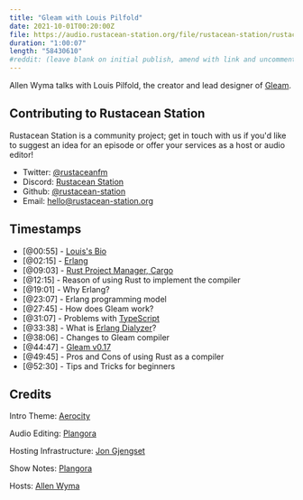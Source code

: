 ```yaml
---
title: "Gleam with Louis Pilfold"
date: 2021-10-01T00:20:00Z
file: https://audio.rustacean-station.org/file/rustacean-station/rustacean-station-e040-louis-pilford.mp3
duration: "1:00:07"
length: "58430610"
#reddit: (leave blank on initial publish, amend with link and uncomment this line after Reddit thread has been posted)
---
```

Allen Wyma talks with Louis Pilfold, the creator and lead designer of [Gleam](https://gleam.run/). 


## Contributing to Rustacean Station

Rustacean Station is a community project; get in touch with us if you'd like to suggest an idea for an episode or offer your services as a host or audio editor!

- Twitter: [@rustaceanfm](https://twitter.com/rustaceanfm)
- Discord: [Rustacean Station](https://discord.gg/cHc3Gyc)
- Github: [@rustacean-station](https://github.com/rustacean-station/)
- Email: [hello@rustacean-station.org](mailto:hello@rustacean-station.org)

## Timestamps 

- [@00:55] - [Louis's Bio](https://twitter.com/louispilfold)
- [@02:15] - [Erlang](https://www.erlang.org/)
- [@09:03] - [Rust Project Manager, Cargo](https://doc.rust-lang.org/book/ch01-03-hello-cargo.html)
- [@12:15] - Reason of using Rust to implement the compiler 
- [@19:01] - Why Erlang?
- [@23:07] - Erlang programming model 
- [@27:45] - How does Gleam work?
- [@31:07] - Problems with [TypeScript](https://www.typescriptlang.org/)
- [@33:38] - What is [Erlang Dialyzer](https://erlang.org/doc/man/dialyzer.html)?
- [@38:06] - Changes to Gleam compiler 
- [@44:47] - [Gleam v0.17](https://gleam.run/news/gleam-v0.17-released/)
- [@49:45] - Pros and Cons of using Rust as a compiler
- [@52:30] - Tips and Tricks for beginners 

## Credits
Intro Theme: [Aerocity](https://twitter.com/AerocityMusic)

Audio Editing: [Plangora](https://twitter.com/plangora)

Hosting Infrastructure: [Jon Gjengset](https://twitter.com/jonhoo/)

Show Notes: [Plangora](https://twitter.com/plangora)

Hosts: [Allen Wyma](https://twitter.com/allenwyma)